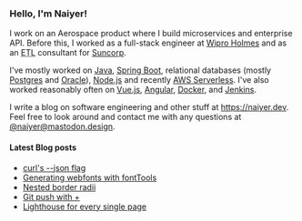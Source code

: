 ### Hello, I'm Naiyer!

I work on an Aerospace product where I build microservices and enterprise API. Before this, I worked as a full-stack engineer at [Wipro Holmes](https://www.wipro.com/holmes/) and as an <abbr title="Extract Transform Load">ETL</abbr> consultant for [Suncorp](https://www.suncorp.com.au/).

I've mostly worked on [Java](https://openjdk.java.net/), [Spring Boot](https://spring.io/projects/spring-boot), relational databases (mostly [Postgres](https://www.postgresql.org/) and [Oracle](https://www.oracle.com/database/)), [Node.js](https://nodejs.org/en/) and recently [AWS Serverless](https://aws.amazon.com/serverless/). I've also worked reasonably often on [Vue.js](https://vuejs.org/), [Angular](https://angular.io/), [Docker](https://www.docker.com/), and [Jenkins](https://www.jenkins.io/).

I write a blog on software engineering and other stuff at <https://naiyer.dev>. Feel free to look around and contact me with any questions at [@naiyer@mastodon.design](https://mastodon.design/@naiyer).

#### Latest Blog posts

<!-- BLOG-POST-LIST:START -->
- [curl&#39;s --json flag](https://naiyer.dev/post/2023/03/22/curls-json-flag/)
- [Generating webfonts with fontTools](https://naiyer.dev/post/2023/03/11/generating-webfonts-with-fonttools/)
- [Nested border radii](https://naiyer.dev/post/2023/03/07/nested-border-radii/)
- [Git push with +](https://naiyer.dev/post/2023/02/20/git-push-with-plus/)
- [Lighthouse for every single page](https://naiyer.dev/post/2023/02/15/lighthouse-for-every-single-page/)
<!-- BLOG-POST-LIST:END -->
